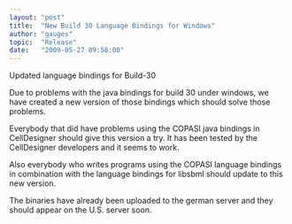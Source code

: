 ```yaml
---
layout: "post"
title:  "New Build 30 Language Bindings for Windows"
author: "gauges"
topic:  "Release"
date:   "2009-05-27 09:58:00"
---
```


Updated language bindings for Build-30

Due to problems with the java bindings for build 30 under windows, we
have created a new version of those bindings which should solve those
problems. 

Everybody that did have problems using the COPASI java bindings in
CellDesigner should give this version a try. It has been tested by the
CellDesigner developers and it seems to work. 

Also everybody who writes programs using the COPASI language bindings
in combination with the language bindings for libsbml should update to
this new version. 

The binaries have already been uploaded to the german server and they
should appear on the U.S. server soon. 

